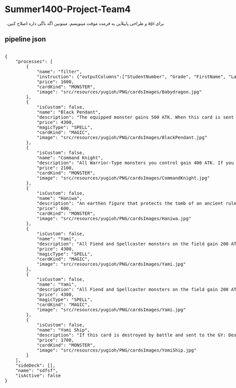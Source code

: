 # Summer1400-Project-Team4
<div dir="rtl">
برای api و طراحی پایپلاین یه فرمت موقت مینویسم. میتونین اگه باگی داره اصلاح کنین.
</div>

## pipeline json

  <xmp>
{
    "processes": [
        {
            "name": "filter",
            "instruction": {"outputColumns":["StudentNumber", "Grade", "FirstName", "LastName"], "condition":"IsMale = 1 AND 10 < Grade AND Grade < 15"},
            "price": 1600,
            "cardKind": "MONSTER",
            "image": "src/resources/yugioh/PNG/cardsImages/Babydragon.jpg"
        },
        {
            "isCustom": false,
            "name": "Black Pendant",
            "description": "The equipped monster gains 500 ATK. When this card is sent from the field to the Graveyard: Inflict 500 damage to your opponent.",
            "price": 4300,
            "magicType": "SPELL",
            "cardKind": "MAGIC",
            "image": "src/resources/yugioh/PNG/cardsImages/BlackPendant.jpg"
        },
        {
            "isCustom": false,
            "name": "Command Knight",
            "description": "All Warrior-Type monsters you control gain 400 ATK. If you control another monster, monsters your opponent controls cannot target this card for an attack.",
            "price": 2100,
            "cardKind": "MONSTER",
            "image": "src/resources/yugioh/PNG/cardsImages/CommandKnight.jpg"
        },
        {
            "isCustom": false,
            "name": "Haniwa",
            "description": "An earthen figure that protects the tomb of an ancient ruler.",
            "price": 600,
            "cardKind": "MONSTER",
            "image": "src/resources/yugioh/PNG/cardsImages/Haniwa.jpg"
        },
        {
            "isCustom": false,
            "name": "Yami",
            "description": "All Fiend and Spellcaster monsters on the field gain 200 ATK/DEF, also all Fairy monsters on the field lose 200 ATK/DEF.",
            "price": 4300,
            "magicType": "SPELL",
            "cardKind": "MAGIC",
            "image": "src/resources/yugioh/PNG/cardsImages/Yami.jpg"
        },
        {
            "isCustom": false,
            "name": "Yami",
            "description": "All Fiend and Spellcaster monsters on the field gain 200 ATK/DEF, also all Fairy monsters on the field lose 200 ATK/DEF.",
            "price": 4300,
            "magicType": "SPELL",
            "cardKind": "MAGIC",
            "image": "src/resources/yugioh/PNG/cardsImages/Yami.jpg"
        },
        {
            "isCustom": false,
            "name": "Yomi Ship",
            "description": "If this card is destroyed by battle and sent to the GY: Destroy the monster that destroyed this card.",
            "price": 1700,
            "cardKind": "MONSTER",
            "image": "src/resources/yugioh/PNG/cardsImages/YomiShip.jpg"
        }
    ],
    "sideDeck": [],
    "name": "sdfsf",
    "isActive": false
}
  </xmp>
